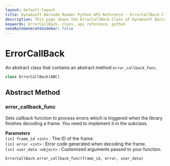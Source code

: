 ```yaml
---
layout: default-layout
title: Dynamsoft Barcode Reader Python API Reference - ErrorCallBack Class
description: This page shows the ErrorCallBack Class of Dynamsoft Barcode Reader for Python SDK.
keywords: ErrorCallBack, class, api reference, python
needAutoGenerateSidebar: false
---
```



# ErrorCallBack
An abstract class that contains an abstract method `error_callback_func`.

```python
class ErrorCallBack(ABC)
```  
 

## Abstract Method
  
### error_callback_func

Sets callback function to process errors which is triggered when the library finishes decoding a frame. You need to implement it in the subclass.

**Parameters**  
`[in] frame_id <int>` : The ID of the frame.  
`[in] error <int>` : Error code generated when decoding the frame.  
`[in] user_data <object>` : Customized arguments passed to your function.  
        

```python
ErrorCallBack.error_callback_func(frame_id, error, user_data)
```
